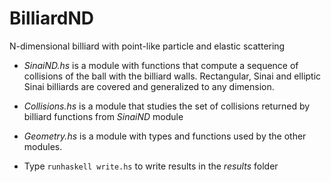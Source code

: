 # BilliardND
N-dimensional billiard with point-like particle and elastic scattering

* *SinaiND.hs* is a module with functions that compute a sequence of collisions of the ball with the billiard walls. Rectangular, Sinai and elliptic Sinai billiards are covered and generalized to any dimension.

* *Collisions.hs* is a module that studies the set of collisions returned by billiard functions from *SinaiND* module

* *Geometry.hs* is a module with types and functions used by the other modules.

* Type `runhaskell write.hs` to write results in the *results* folder 
